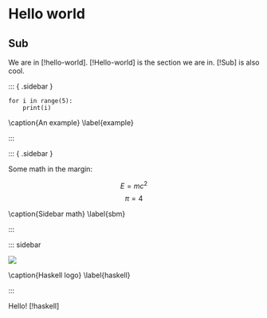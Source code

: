 # Hello world

## Sub

We are in [!hello-world].
[!Hello-world] is the section we are in.
[!Sub] is also cool.

::: { .sidebar }

```{ .python .cb.nb }
for i in range(5):
    print(i)
```

\caption{An example}
\label{example}

:::

::: { .sidebar }

Some math in the margin:

$$E = mc^2$$
$$π = 4$$

\caption{Sidebar math}
\label{sbm}

:::

::: sidebar

![](https://www.haskell.org/img/haskell-logo.svg)

\caption{Haskell logo}
\label{haskell}

:::

Hello! [!haskell]
<!-- \lipsum -->
